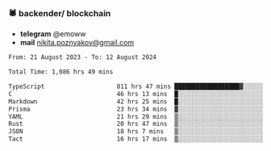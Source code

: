 ### 🕷 backender/ blockchain
- **telegram** @emoww
- **mail** nikita.poznyakov@gmail.com

<!--START_SECTION:waka-->

```txt
From: 21 August 2023 - To: 12 August 2024

Total Time: 1,086 hrs 49 mins

TypeScript                    811 hrs 47 mins ██████████████████▓░░░░░░   74.64 %
C                             46 hrs 13 mins  █░░░░░░░░░░░░░░░░░░░░░░░░   04.25 %
Markdown                      42 hrs 25 mins  █░░░░░░░░░░░░░░░░░░░░░░░░   03.90 %
Prisma                        23 hrs 34 mins  ▓░░░░░░░░░░░░░░░░░░░░░░░░   02.17 %
YAML                          21 hrs 29 mins  ▒░░░░░░░░░░░░░░░░░░░░░░░░   01.98 %
Rust                          20 hrs 47 mins  ▒░░░░░░░░░░░░░░░░░░░░░░░░   01.91 %
JSON                          18 hrs 7 mins   ▒░░░░░░░░░░░░░░░░░░░░░░░░   01.67 %
Tact                          16 hrs 17 mins  ▒░░░░░░░░░░░░░░░░░░░░░░░░   01.50 %
```

<!--END_SECTION:waka-->




